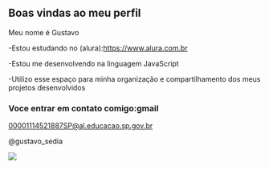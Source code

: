 ## Boas vindas ao meu perfil

Meu nome é Gustavo


-Estou estudando no (alura):https://www.alura.com.br


-Estou me desenvolvendo na linguagem JavaScript

-Utilizo esse espaço para minha organização e compartilhamento dos meus projetos desenvolvidos


### Voce entrar em contato comigo:gmail

00001114521887SP@al.educacao.sp.gov.br

@gustavo_sedia


![](https://th.bing.com/th/id/OIP.R6mvjg7vBPn-jb7UXVxsvwHaEK?rs=1&pid=ImgDetMain)
